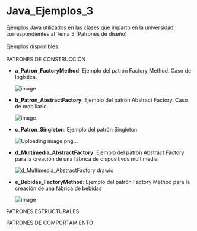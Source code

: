# Java_Ejemplos_3
Ejemplos Java utilizados en las clases que imparto en la universidad correspondientes al Tema 3 (Patrones de diseño)<br>
<br>
Ejemplos disponibles:<br>
<br>
PATRONES DE CONSTRUCCIÓN
- **a_Patron_FactoryMethod**: Ejemplo del patrón Factory Method. Caso de logística.

    ![image](https://github.com/aalonsopuig/Java_Ejemplos_3/assets/57196844/944d4c04-4fc7-4608-94e4-2d1993a34cbb)

- **b_Patron_AbstractFactory**: Ejemplo del patrón Abstract Factory. Caso de mobiliario.

    ![image](https://github.com/aalonsopuig/Java_Ejemplos_3/assets/57196844/ed0021b8-b661-40a9-8ae3-55b2ef301ea9)

- **c_Patron_Singleton**: Ejemplo del patrón Singleton

    ![Uploading image.png…]()

- **d_Multimedia_AbstractFactory**: Ejemplo del patrón Abstract Factory para la creación de una fábrica de dispositivos multimedia

    ![d_Multimedia_AbstractFactory drawio](https://github.com/aalonsopuig/Java_Ejemplos_3/assets/57196844/2f54d0ef-1ac5-48d3-8468-7551e4fb4603)

  
- **e_Bebidas_FactoryMethod**: Ejemplo del patrón Factory Method para la creación de una fábrica de bebidas

  
    ![image](https://github.com/aalonsopuig/Java_Ejemplos_3/assets/57196844/730792f0-6782-4ca5-b738-859fafe4e8a9)


PATRONES ESTRUCTURALES

PATRONES DE COMPORTAMIENTO


